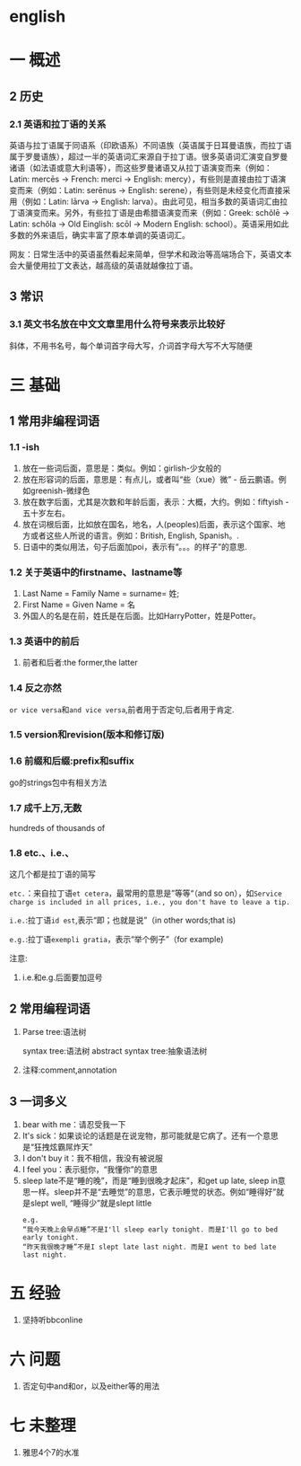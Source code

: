 # english
# 一 概述

## 2 历史
### 2.1 英语和拉丁语的关系
英语与拉丁语属于同语系（印欧语系）不同语族（英语属于日耳曼语族，而拉丁语属于罗曼语族），超过一半的英语词汇来源自于拉丁语。很多英语词汇演变自罗曼诸语（如法语或意大利语等），而这些罗曼诸语又从拉丁语演变而来（例如：Latin: mercēs → French: merci → English: mercy），有些则是直接由拉丁语演变而来（例如：Latin: serēnus → English: serene），有些则是未经变化而直接采用（例如：Latin: lārva → English: larva）。由此可见，相当多数的英语词汇由拉丁语演变而来。另外，有些拉丁语是由希腊语演变而来（例如：Greek: schǒlē → Latin: schǒla → Old Einglish: scōl → Modern English: school）。英语采用如此多数的外来语后，确实丰富了原本单调的英语词汇。

网友：日常生活中的英语虽然看起来简单，但学术和政治等高端场合下，英语文本会大量使用拉丁文表达，越高级的英语就越像拉丁语。

## 3 常识
### 3.1 英文书名放在中文文章里用什么符号来表示比较好
斜体，不用书名号，每个单词首字母大写，介词首字母大写不大写随便

# 三 基础
## 1 常用非编程词语
### 1.1 -ish
1. 放在一些词后面，意思是：类似。例如：girlish-少女般的
2. 放在形容词的后面，意思是：有点儿，或者叫“些（xue）微” - 岳云鹏语。例如greenish-微绿色
3. 放在数字后面，尤其是次数和年龄后面，表示：大概，大约。例如：fiftyish - 五十岁左右。
4. 放在词根后面，比如放在国名，地名，人(peoples)后面，表示这个国家、地方或者这些人所说的语言。例如：British, English, Spanish。.
5. 日语中的类似用法，句子后面加poi，表示有“。。。的样子”的意思.

### 1.2 关于英语中的firstname、lastname等
1. Last Name = Family Name = surname= 姓; 
2. First Name = Given Name = 名
3. 外国人的名是在前，姓氏是在后面。比如HarryPotter，姓是Potter。

### 1.3 英语中的前后
1. 前者和后者:the former,the latter

### 1.4 反之亦然
`or vice versa`和`and vice versa`,前者用于否定句,后者用于肯定.
### 1.5 version和revision(版本和修订版)
### 1.6 前缀和后缀:prefix和suffix
go的strings包中有相关方法

### 1.7 成千上万,无数
hundreds of thousands of

### 1.8 etc.、i.e.、
这几个都是拉丁语的简写

`etc.`：来自拉丁语`et cetera`，最常用的意思是”等等“（and so on），如`Service charge is included in all prices, i.e., you don't have to leave a tip.`

`i.e.`:拉丁语`id est`,表示“即；也就是说”（in other words;that is)

`e.g.`:拉丁语`exempli gratia`，表示“举个例子”（for example)

注意:
1. i.e.和e.g.后面要加逗号

## 2 常用编程词语
1. Parse tree:语法树

    syntax tree:语法树
    abstract syntax tree:抽象语法树

2. 注释:comment,annotation

## 3 一词多义
1. bear with me：请忍受我一下
2. It's sick：如果谈论的话题是在说宠物，那可能就是它病了。还有一个意思是“狂拽炫霸屌炸天”
3. I don't buy it：我不相信，我没有被说服
4. I feel you：表示挺你，“我懂你”的意思
5. sleep late不是“睡的晚”，而是“睡到很晚才起床”，和get up late, sleep in意思一样。sleep并不是“去睡觉”的意思，它表示睡觉的状态。例如“睡得好”就是slept well, “睡得少”就是slept little
    ```
    e.g.
    “我今天晚上会早点睡”不是I'll sleep early tonight. 而是I'll go to bed early tonight.
    “昨天我很晚才睡”不是I slept late last night. 而是I went to bed late last night.
    ```

# 五 经验
1. 坚持听bbconline

# 六 问题
1. 否定句中and和or，以及either等的用法

# 七 未整理
1. 雅思4个7的水准
